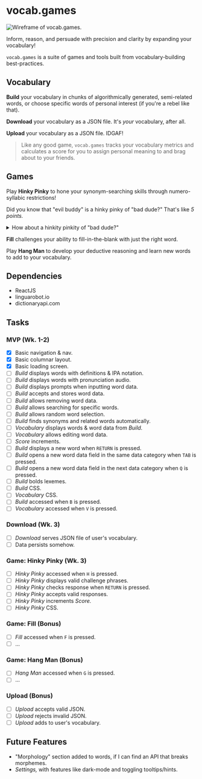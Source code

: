 # vocab.games

![Wireframe of vocab.games.](https://i.imgur.com/nwFkyXf.png)

Inform, reason, and persuade with precision and clarity by expanding your vocabulary! 

`vocab.games` is a suite of games and tools built from vocabulary-building best-practices.

## Vocabulary

**Build** your vocabulary in chunks of algorithmically generated, semi-related words, or choose specific words of personal interest (if you're a rebel like that).

**Download** your vocabulary as a JSON file. It's *your* vocabulary, after all.

**Upload** your vocabulary as a JSON file. IDGAF!

> Like any good game, `vocab.games` tracks your vocabulary metrics and calculates a score for you to assign personal meaning to and brag about to your friends.

## Games

Play **Hinky Pinky** to hone your synonym-searching skills through numero-syllabic restrictions!

Did you know that "evil buddy" is a hinky pinky of "bad dude?" That's like *5 points.*

<details>
  <summary>How about a hinkity pinkity of "bad dude?"</summary>
  *Sinister gentleman* or *villainous grandfather* both work. Each word should be 3 syllables and synonymous with "bad" or "dude."
</details>

**Fill** challenges your ability to fill-in-the-blank with just the right word.

Play **Hang Man** to develop your deductive reasoning and learn new words to add to your vocabulary.

## Dependencies

* ReactJS
* linguarobot.io
* dictionaryapi.com

## Tasks

### MVP (Wk. 1-2)

- [x] Basic navigation & nav.
- [x] Basic columnar layout.
- [x] Basic loading screen.
- [ ] *Build* displays words with definitions & IPA notation.
- [ ] *Build* displays words with pronunciation audio.
- [ ] *Build* displays prompts when inputting word data.
- [ ] *Build* accepts and stores word data.
- [ ] *Build* allows removing word data.
- [ ] *Build* allows searching for specific words.
- [ ] *Build* allows random word selection.
- [ ] *Build* finds synonyms and related words automatically. 
- [ ] *Vocabulary* displays words & word data from *Build.*
- [ ] *Vocabulary* allows editing word data.
- [ ] *Score* increments.
- [ ] *Build* displays a new word when `RETURN` is pressed.
- [ ] *Build* opens a new word data field in the same data category when `TAB` is pressed.
- [ ] *Build* opens a new word data field in the next data category when `Q` is pressed.
- [ ] *Build* bolds lexemes.
- [ ] *Build* CSS.
- [ ] *Vocabulary* CSS.
- [ ] *Build* accessed when `B` is pressed.
- [ ] *Vocabulary* accessed when `V` is pressed.

### Download (Wk. 3)

- [ ] *Download* serves JSON file of user's vocabulary.
- [ ] Data persists somehow.

### Game: Hinky Pinky (Wk. 3)

- [ ] *Hinky Pinky* accessed when `H` is pressed.
- [ ] *Hinky Pinky* displays valid challenge phrases.
- [ ] *Hinky Pinky* checks response when `RETURN` is pressed.
- [ ] *Hinky Pinky* accepts valid responses.
- [ ] *Hinky Pinky* increments *Score.*
- [ ] *Hinky Pinky* CSS.

### Game: Fill (Bonus)

- [ ] *Fill* accessed when `F` is pressed.
- [ ] ...

### Game: Hang Man (Bonus)

- [ ] *Hang Man* accessed when `G` is pressed.
- [ ] ...

### Upload (Bonus)

- [ ] *Upload* accepts valid JSON.
- [ ] *Upload* rejects invalid JSON.
- [ ] *Upload* adds to user's vocabulary.

## Future Features

* "Morphology" section added to words, if I can find an API that breaks morphemes.
* *Settings,* with features like dark-mode and toggling tooltips/hints.